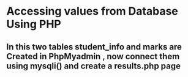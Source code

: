 # Accessing values from Database Using PHP

## In this two tables student_info and marks are Created in PhpMyadmin , now connect them using mysqli() and create a results.php page
